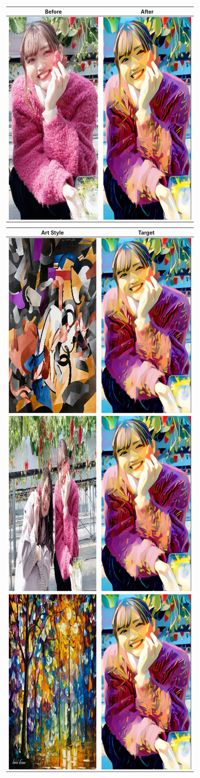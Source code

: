 Before | After
-------|------
<img src="images/sayaka.jpg" alt="alt text" width="317" height="543"> | <img src="target_images/modern_beauty.png" alt="alt text" width="317" height="543">

Art Style | Target
----------|-------
<img src="images/edtaonisl.jpg" alt="alt text" width="838" height="469"> | <img src="target_images/modern_beauty.png" alt="alt text" width="838" height="469">
<img src="images/sayaka_and_friend.jpg" alt="alt text" width="838" height="469"> | <img src="target_images/modern_beauty.png" alt="alt text" width="838" height="469">
<img src="images/light_of_magic.jpg" alt="alt text" width="838" height="469"> | <img src="target_images/modern_beauty.png" alt="alt text" width="838" height="469">

